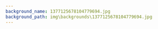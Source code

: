 ```yaml
---
background_name: 1377125678104779694.jpg
background_path: img\backgrounds\1377125678104779694.jpg
---
```


